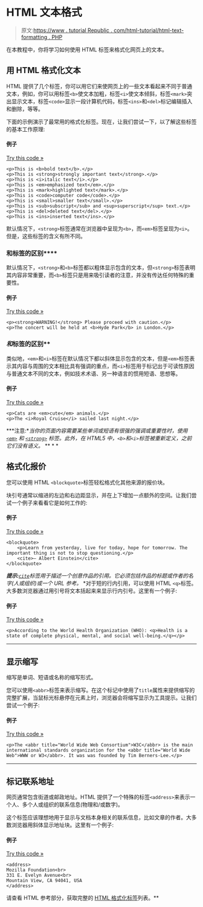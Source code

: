 # HTML 文本格式

> 原文:[https://www . tutorial Republic . com/html-tutorial/html-text-formatting . PHP](https://www.tutorialrepublic.com/html-tutorial/html-text-formatting.php)

在本教程中，你将学习如何使用 HTML 标签来格式化网页上的文本。

## 用 HTML 格式化文本

HTML 提供了几个标签，你可以用它们来使网页上的一些文本看起来不同于普通文本，例如，你可以用标签`<b>`使文本加粗，标签`<i>`使文本倾斜，标签`<mark>`突出显示文本，标签`<code>`显示一段计算机代码，标签`<ins>`和`<del>`标记编辑插入和删除，等等。

下面的示例演示了最常用的格式化标签。现在，让我们尝试一下，以了解这些标签的基本工作原理:

#### 例子

[Try this code »](../codelab.php?topic=html&file=text-formatting "Try this code using online Editor")

```
<p>This is <b>bold text</b>.</p>
<p>This is <strong>strongly important text</strong>.</p>
<p>This is <i>italic text</i>.</p>
<p>This is <em>emphasized text</em>.</p>
<p>This is <mark>highlighted text</mark>.</p>
<p>This is <code>computer code</code>.</p>
<p>This is <small>smaller text</small>.</p>
<p>This is <sub>subscript</sub> and <sup>superscript</sup> text.</p>
<p>This is <del>deleted text</del>.</p>
<p>This is <ins>inserted text</ins>.</p>
```

默认情况下，`<strong>`标签通常在浏览器中呈现为`<b>`，而`<em>`标签呈现为`<i>`。但是，这些标签的含义有所不同。

### **和**标签的区别****

默认情况下，`<strong>`和`<b>`标签都以粗体显示包含的文本，但`<strong>`标签表明其内容非常重要，而`<b>`标签只是用来吸引读者的注意，并没有传达任何特殊的重要性。

#### 例子

[Try this code »](../codelab.php?topic=html&file=strong-vs-b-tag "Try this code using online Editor")

```
<p><strong>WARNING!</strong> Please proceed with caution.</p>
<p>The concert will be held at <b>Hyde Park</b> in London.</p>
```

### *和*标签的区别**

类似地，`<em>`和`<i>`标签在默认情况下都以斜体显示包含的文本，但是`<em>`标签表示其内容与周围的文本相比具有强调的重点，而`<i>`标签用于标记出于可读性原因与普通文本不同的文本，例如技术术语、另一种语言的惯用短语、思想等。

#### 例子

[Try this code »](../codelab.php?topic=html&file=em-vs-i-tag "Try this code using online Editor")

```
<p>Cats are <em>cute</em> animals.</p>
<p>The <i>Royal Cruise</i> sailed last night.</p>
```

 ***注意:**当你的页面内容需要某些单词或短语有很强的强调或重要性时，使用 [`<em>`](../html-reference/html-em-tag.php) 和 [`<strong>`](../html-reference/html-strong-tag.php) 标签。此外，在 HTML5 中，`<b>`和`<i>`标签被重新定义，之前它们没有语义。*  ** * *

## 格式化报价

您可以使用 HTML `<blockquote>`标签轻松格式化其他来源的报价块。

块引号通常以缩进的左边和右边距显示，并在上下增加一点额外的空间。让我们尝试一个例子来看看它是如何工作的:

#### 例子

[Try this code »](../codelab.php?topic=html&file=block-quotations "Try this code using online Editor")

```
<blockquote>
    <p>Learn from yesterday, live for today, hope for tomorrow. The important thing is not to stop questioning.</p>
    <cite>— Albert Einstein</cite>
</blockquote>
```

 ***提示:**[`cite`](/html-reference/html-cite-tag.php)标签用于描述一个创意作品的引用。它必须包括作品的标题或作者的名字(人或组织)或一个 URL 参考。*  *对于短的行内引用，可以使用 HTML `<q>`标签。大多数浏览器通过用引号将文本括起来来显示行内引号。这里有一个例子:

#### 例子

[Try this code »](../codelab.php?topic=html&file=inline-quotations "Try this code using online Editor")

```
<p>According to the World Health Organization (WHO): <q>Health is a state of complete physical, mental, and social well-being.</q></p>
```

* * *

## 显示缩写

缩写是单词、短语或名称的缩写形式。

您可以使用`<abbr>`标签来表示缩写。在这个标记中使用了`title`属性来提供缩写的完整扩展，当鼠标光标悬停在元素上时，浏览器会将缩写显示为工具提示。让我们尝试一个例子:

#### 例子

[Try this code »](../codelab.php?topic=html&file=showing-abbreviations "Try this code using online Editor")

```
<p>The <abbr title="World Wide Web Consortium">W3C</abbr> is the main international standards organization for the <abbr title="World Wide Web">WWW or W3</abbr>. It was was founded by Tim Berners-Lee.</p>
```

* * *

## 标记联系地址

网页通常包含街道或邮政地址。HTML 提供了一个特殊的标签`<address>`来表示一个人、多个人或组织的联系信息(物理和/或数字)。

这个标签应该理想地用于显示与文档本身相关的联系信息，比如文章的作者。大多数浏览器用斜体显示地址块。这里有一个例子:

#### 例子

[Try this code »](../codelab.php?topic=html&file=formatting-addresses "Try this code using online Editor")

```
<address>
Mozilla Foundation<br>
331 E. Evelyn Avenue<br>
Mountain View, CA 94041, USA
</address>
```

请查看 HTML 参考部分，获取完整的 [HTML 格式化标签](/html-reference/html5-tags.php#formatting-tags)列表。**